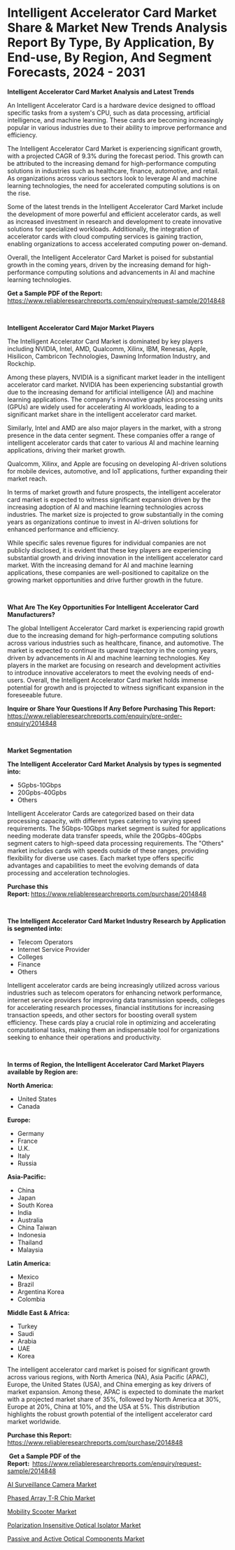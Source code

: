 <p><h1>Intelligent Accelerator Card Market Share & Market New Trends Analysis Report By Type, By Application, By End-use, By Region, And Segment Forecasts, 2024 - 2031</h1></p><p><strong>Intelligent Accelerator Card Market Analysis and Latest Trends</strong></p>
<p><p>An Intelligent Accelerator Card is a hardware device designed to offload specific tasks from a system's CPU, such as data processing, artificial intelligence, and machine learning. These cards are becoming increasingly popular in various industries due to their ability to improve performance and efficiency.</p><p>The Intelligent Accelerator Card Market is experiencing significant growth, with a projected CAGR of 9.3% during the forecast period. This growth can be attributed to the increasing demand for high-performance computing solutions in industries such as healthcare, finance, automotive, and retail. As organizations across various sectors look to leverage AI and machine learning technologies, the need for accelerated computing solutions is on the rise.</p><p>Some of the latest trends in the Intelligent Accelerator Card Market include the development of more powerful and efficient accelerator cards, as well as increased investment in research and development to create innovative solutions for specialized workloads. Additionally, the integration of accelerator cards with cloud computing services is gaining traction, enabling organizations to access accelerated computing power on-demand.</p><p>Overall, the Intelligent Accelerator Card Market is poised for substantial growth in the coming years, driven by the increasing demand for high-performance computing solutions and advancements in AI and machine learning technologies.</p></p>
<p><strong>Get a Sample PDF of the Report:&nbsp;</strong> <a href="https://www.reliableresearchreports.com/enquiry/request-sample/2014848">https://www.reliableresearchreports.com/enquiry/request-sample/2014848</a></p>
<p>&nbsp;</p>
<p><strong>Intelligent Accelerator Card Major Market Players</strong></p>
<p><p>The Intelligent Accelerator Card Market is dominated by key players including NVIDIA, Intel, AMD, Qualcomm, Xilinx, IBM, Renesas, Apple, Hisilicon, Cambricon Technologies, Dawning Information Industry, and Rockchip. </p><p>Among these players, NVIDIA is a significant market leader in the intelligent accelerator card market. NVIDIA has been experiencing substantial growth due to the increasing demand for artificial intelligence (AI) and machine learning applications. The company's innovative graphics processing units (GPUs) are widely used for accelerating AI workloads, leading to a significant market share in the intelligent accelerator card market.</p><p>Similarly, Intel and AMD are also major players in the market, with a strong presence in the data center segment. These companies offer a range of intelligent accelerator cards that cater to various AI and machine learning applications, driving their market growth.</p><p>Qualcomm, Xilinx, and Apple are focusing on developing AI-driven solutions for mobile devices, automotive, and IoT applications, further expanding their market reach. </p><p>In terms of market growth and future prospects, the intelligent accelerator card market is expected to witness significant expansion driven by the increasing adoption of AI and machine learning technologies across industries. The market size is projected to grow substantially in the coming years as organizations continue to invest in AI-driven solutions for enhanced performance and efficiency.</p><p>While specific sales revenue figures for individual companies are not publicly disclosed, it is evident that these key players are experiencing substantial growth and driving innovation in the intelligent accelerator card market. With the increasing demand for AI and machine learning applications, these companies are well-positioned to capitalize on the growing market opportunities and drive further growth in the future.</p></p>
<p>&nbsp;</p>
<p><strong>What Are The Key Opportunities For Intelligent Accelerator Card Manufacturers?</strong></p>
<p><p>The global Intelligent Accelerator Card market is experiencing rapid growth due to the increasing demand for high-performance computing solutions across various industries such as healthcare, finance, and automotive. The market is expected to continue its upward trajectory in the coming years, driven by advancements in AI and machine learning technologies. Key players in the market are focusing on research and development activities to introduce innovative accelerators to meet the evolving needs of end-users. Overall, the Intelligent Accelerator Card market holds immense potential for growth and is projected to witness significant expansion in the foreseeable future.</p></p>
<p><strong>Inquire or Share Your Questions If Any Before Purchasing This Report:</strong> <a href="https://www.reliableresearchreports.com/enquiry/pre-order-enquiry/2014848">https://www.reliableresearchreports.com/enquiry/pre-order-enquiry/2014848</a></p>
<p>&nbsp;</p>
<p><strong>Market Segmentation</strong></p>
<p><strong>The Intelligent Accelerator Card Market Analysis by types is segmented into:</strong></p>
<p><ul><li>5Gpbs-10Gbps</li><li>20Gpbs-40Gpbs</li><li>Others</li></ul></p>
<p><p>Intelligent Accelerator Cards are categorized based on their data processing capacity, with different types catering to varying speed requirements. The 5Gbps-10Gbps market segment is suited for applications needing moderate data transfer speeds, while the 20Gpbs-40Gpbs segment caters to high-speed data processing requirements. The "Others" market includes cards with speeds outside of these ranges, providing flexibility for diverse use cases. Each market type offers specific advantages and capabilities to meet the evolving demands of data processing and acceleration technologies.</p></p>
<p><strong>Purchase this Report:&nbsp;</strong><a href="https://www.reliableresearchreports.com/purchase/2014848">https://www.reliableresearchreports.com/purchase/2014848</a></p>
<p>&nbsp;</p>
<p><strong>The Intelligent Accelerator Card Market Industry Research by Application is segmented into:</strong></p>
<p><ul><li>Telecom Operators</li><li>Internet Service Provider</li><li>Colleges</li><li>Finance</li><li>Others</li></ul></p>
<p><p>Intelligent accelerator cards are being increasingly utilized across various industries such as telecom operators for enhancing network performance, internet service providers for improving data transmission speeds, colleges for accelerating research processes, financial institutions for increasing transaction speeds, and other sectors for boosting overall system efficiency. These cards play a crucial role in optimizing and accelerating computational tasks, making them an indispensable tool for organizations seeking to enhance their operations and productivity.</p></p>
<p>&nbsp;</p>
<p><strong>In terms of Region, the Intelligent Accelerator Card Market Players available by Region are:</strong></p>
<p>
    <p> <strong> North America: </strong>
        <ul>
            <li>United States</li>
            <li>Canada</li>
        </ul>
        </p> 
    <p> <strong> Europe: </strong>
        <ul>
            <li>Germany</li>
            <li>France</li>
            <li>U.K.</li>
            <li>Italy</li>
            <li>Russia</li>
        </ul>
        </p> 
    <p> <strong> Asia-Pacific: </strong>
        <ul>
            <li>China</li>
            <li>Japan</li>
            <li>South Korea</li>
            <li>India</li>
            <li>Australia</li>
            <li>China Taiwan</li>
            <li>Indonesia</li>
            <li>Thailand</li>
            <li>Malaysia</li>
        </ul>
        </p> 
    <p> <strong> Latin America: </strong>
        <ul>
            <li>Mexico</li>
            <li>Brazil</li>
            <li>Argentina Korea</li>
            <li>Colombia</li>
        </ul>
        </p> 
    <p> <strong> Middle East & Africa: </strong>
        <ul>
            <li>Turkey</li>
            <li>Saudi</li>
            <li>Arabia</li>
            <li>UAE</li>
            <li>Korea</li>
        </ul>
    </p>
    </p>
<p><p>The intelligent accelerator card market is poised for significant growth across various regions, with North America (NA), Asia Pacific (APAC), Europe, the United States (USA), and China emerging as key drivers of market expansion. Among these, APAC is expected to dominate the market with a projected market share of 35%, followed by North America at 30%, Europe at 20%, China at 10%, and the USA at 5%. This distribution highlights the robust growth potential of the intelligent accelerator card market worldwide.</p></p>
<p><strong>Purchase this Report: </strong><a href="https://www.reliableresearchreports.com/purchase/2014848">https://www.reliableresearchreports.com/purchase/2014848</a></p>
<p>&nbsp;<strong>Get a Sample PDF of the Report:&nbsp;&nbsp;</strong><a href="https://www.reliableresearchreports.com/enquiry/request-sample/2014848">https://www.reliableresearchreports.com/enquiry/request-sample/2014848</a></p>
<p><strong></strong></p>
<p><p><a href="https://view.publitas.com/reportprime-1/ai-surveillance-camera-market-challenges-opportunities-and-growth-drivers-and-major-market-players-forecasted-for-period-from-2024-2031/">AI Surveillance Camera Market</a></p><p><a href="https://issuu.com/reportprime-2/docs/phased-array-t-r-chip-market-size-2030.pptx">Phased Array T-R Chip Market</a></p><p><a href="https://view.publitas.com/reportprime-1/mobility-scooter-market-growth-market-trends-covid-19-impact-and-forecasts-for-period-from-2024-2031/">Mobility Scooter Market</a></p><p><a href="https://github.com/juancolorado15/Market-Research-Report-List-1/blob/main/polarization-insensitive-optical-isolator-market.md">Polarization Insensitive Optical Isolator Market</a></p><p><a href="https://github.com/dx0328/Market-Research-Report-List-1/blob/main/passive-and-active-optical-components-market.md">Passive and Active Optical Components Market</a></p></p>